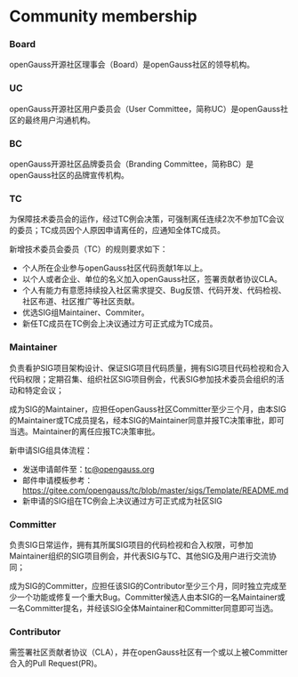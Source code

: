 # Community membership

### Board

openGauss开源社区理事会（Board）是openGauss社区的领导机构。

### UC

openGauss开源社区用户委员会（User Committee，简称UC）是openGauss社区的最终用户沟通机构。

### BC

openGauss开源社区品牌委员会（Branding Committee，简称BC）是openGauss社区的品牌宣传机构。

### TC
  
为保障技术委员会的运作，经过TC例会决策，可强制离任连续2次不参加TC会议的委员；TC成员因个人原因申请离任的，应通知全体TC成员。

新增技术委员会委员（TC）的规则要求如下：

* 个人所在企业参与openGauss社区代码贡献1年以上。
* 以个人或者企业、单位的名义加入openGauss社区，签署贡献者协议CLA。
* 个人有能力有意愿持续投入社区需求提交、Bug反馈、代码开发、代码检视、社区布道、社区推广等社区贡献。
* 优选SIG组Maintainer、Commiter。
* 新任TC成员在TC例会上决议通过方可正式成为TC成员。

### Maintainer

负责看护SIG项目架构设计、保证SIG项目代码质量，拥有SIG项目代码检视和合入代码权限；定期召集、组织社区SIG项目例会，代表SIG参加技术委员会组织的活动和特定会议；

成为SIG的Maintainer，应担任openGauss社区Committer至少三个月，由本SIG的Maintainer或TC成员提名，经本SIG的Maintainer同意并报TC决策审批，即可当选。Maintainer的离任应报TC决策审批。

新申请SIG组具体流程：

* 发送申请邮件至：<tc@opengauss.org>
* 邮件申请模板参考：<https://gitee.com/opengauss/tc/blob/master/sigs/Template/README.md>
* 新申请的SIG组在TC例会上决议通过方可正式成为社区SIG

### Committer

负责SIG日常运作，拥有其所属SIG项目的代码检视和合入权限，可参加Maintainer组织的SIG项目例会，并代表SIG与TC、其他SIG及用户进行交流协同；

成为SIG的Committer，应担任该SIG的Contributor至少三个月，同时独立完成至少一个功能或修复一个重大Bug。Committer候选人由本SIG的一名Maintainer或一名Committer提名，并经该SIG全体Maintainer和Committer同意即可当选。

### Contributor

需签署社区贡献者协议（CLA），并在openGauss社区有一个或以上被Committer合入的Pull Request(PR)。
